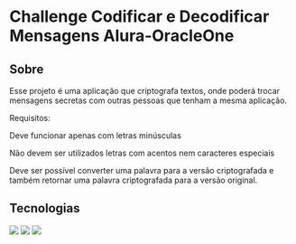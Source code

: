 <h1>Challenge Codificar e Decodificar Mensagens Alura-OracleOne</h1>

<h2>Sobre</h2>
<p>Esse projeto é uma aplicação que criptografa textos, onde poderá trocar mensagens secretas com outras pessoas que tenham a mesma aplicação.</p>
<p>Requisitos:</p>
<p>Deve funcionar apenas com letras minúsculas</p>
<p>Não devem ser utilizados letras com acentos nem caracteres especiais</p>
<p>Deve ser possível converter uma palavra para a versão criptografada e também retornar uma palavra criptografada para a versão original.</p>

## Tecnologias
<div>
  <img src="https://img.shields.io/badge/HTML-239120?style=for-the-badge&logo=html5&logoColor=white">
  <img src="https://img.shields.io/badge/CSS-239120?&style=for-the-badge&logo=css3&logoColor=white">
  <img src="https://img.shields.io/badge/JavaScript-F7DF1E?style=for-the-badge&logo=javascript&logoColor=black">
</div>
